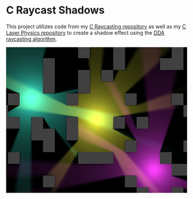 # C Raycast Shadows
This project utilizes code from my [C Raycasting repository](https://github.com/FuzzyCat444/C-Raycasting) as well as my [C Laser Physics repository](https://github.com/FuzzyCat444/C-Laser-Physics) to create a shadow effect using the [DDA raycasting algorithm](https://en.wikipedia.org/wiki/Digital_differential_analyzer_(graphics_algorithm)).

![Image 1](images/image1.png)
